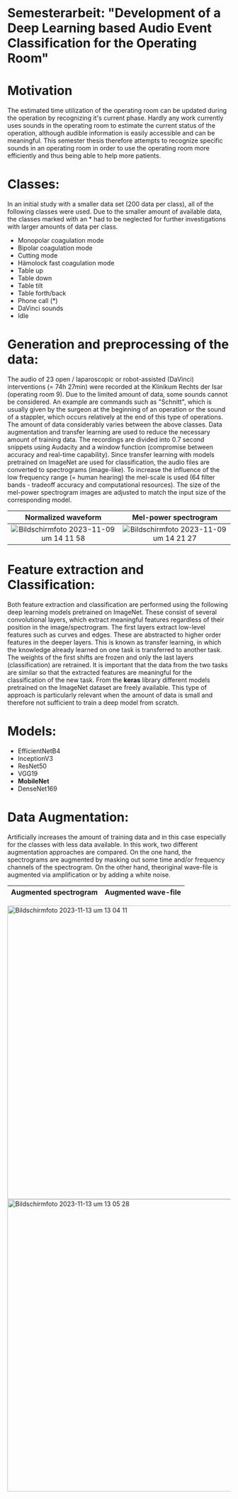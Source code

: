 # Semesterarbeit: "Development of a Deep Learning based Audio Event Classification for the Operating Room"

# Motivation
The estimated time utilization of the operating room can be updated during the operation by recognizing it's current phase.
Hardly any work currently uses sounds in the operating room to estimate the current status of the operation, although audible information is easily accessible and can be meaningful.
This semester thesis therefore attempts to recognize specific sounds in an operating room in order to use the operating room more efficiently and thus being able to help more patients.

# Classes:

In an initial study with a smaller data set (200 data per class), all of the following classes were used.
Due to the smaller amount of available data, the classes marked with an * had to be neglected for further investigations with larger amounts of data per class.

  - Monopolar coagulation mode
  - Bipolar coagulation mode
  - Cutting mode
  - Hämolock fast coagulation mode
  - Table up
  - Table down
  - Table tilt
  - Table forth/back
  - Phone call (*)
  - DaVinci sounds
  - Idle

# Generation and preprocessing of the data:
The audio of 23 open / laparoscopic or robot-assisted (DaVinci) interventions (= 74h 27min) were recorded at the Klinikum Rechts der Isar (operating room 9).
Due to the limited amount of data, some sounds cannot be considered.
An example are commands such as "Schnitt", which is usually given by the surgeon at the beginning of an operation or the sound of a stappler, which occurs relatively at the end of this type of operations.
The amount of data considerably varies between the above classes.
Data augmentation and transfer learning are used to reduce the necessary amount of training data.
The recordings are divided into 0.7 second snippets using Audacity and a window function (compromise between accuracy and real-time capability).
Since transfer learning with models pretrained on ImageNet are used for classification, the audio files are converted to spectrograms (image-like).
To increase the influence of the low frequency range (= human hearing) the mel-scale is used (64 filter bands - tradeoff accuracy and computational resources).
The size of the mel-power spectrogram images are adjusted to match the input size of the corresponding model.

Normalized waveform        |  Mel-power spectrogram
:-------------------------:|:-------------------------:
<img alt="Bildschirmfoto 2023-11-09 um 14 11 58" src="https://github.com/TommyRiedel/Operating-Room-Audio-Event-Classification/assets/33426324/5e8b547b-d2b5-4549-b5d7-c79a84051cce"> | <img alt="Bildschirmfoto 2023-11-09 um 14 21 27" src="https://github.com/TommyRiedel/Operating-Room-Audio-Event-Classification/assets/33426324/e39bc789-b0a1-47e2-94f4-896a98d3a35d">

# Feature extraction and Classification:
Both feature extraction and classification are performed using the following deep learning models pretrained on ImageNet.
These consist of several convolutional layers, which extract meaningful features regardless of their position in the image/spectrogram.
The first layers extract low-level features such as curves and edges.
These are abstracted to higher order features in the deeper layers.
This is known as transfer learning, in which the knowledge already learned on one task is transferred to another task. 
The weights of the first shifts are frozen and only the last layers (classification) are retrained.
It is important that the data from the two tasks are similar so that the extracted features are meaningful for the classification of the new task.
From the **keras** library different models pretrained on the ImageNet dataset are freely available.
This type of approach is particularly relevant when the amount of data is small and therefore not sufficient to train a deep model from scratch.

# Models:
  - EfficientNetB4
  - InceptionV3
  - ResNet50
  - VGG19
  - **MobileNet**
  - DenseNet169

# Data Augmentation:
Artificially increases the amount of training data and in this case especially for the classes with less data available.
In this work, two different augmentation approaches are compared.
On the one hand, the spectrograms are augmented by masking out some time and/or frequency channels of the spectrogram.
On the other hand, theoriginal wave-file is augmented via amplification or by adding a white noise.

Augmented spectrogram       |  Augmented wave-file
:-------------------------:|:-------------------------:
<img width="662" alt="Bildschirmfoto 2023-11-13 um 13 04 11" src="https://github.com/TommyRiedel/Operating-Room-Audio-Event-Classification/assets/33426324/a1fe10f8-4459-4d17-9cc6-31004c258358">
<img width="659" alt="Bildschirmfoto 2023-11-13 um 13 05 28" src="https://github.com/TommyRiedel/Operating-Room-Audio-Event-Classification/assets/33426324/f085fe41-6d48-46b9-9f28-74e515a7dce6">

